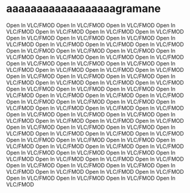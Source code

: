 aaaaaaaaaaaaaaaaaagramane
=================================

Open In VLC/FMOD
Open In VLC/FMOD
Open In VLC/FMOD
Open In VLC/FMOD
Open In VLC/FMOD
Open In VLC/FMOD
Open In VLC/FMOD
Open In VLC/FMOD
Open In VLC/FMOD
Open In VLC/FMOD
Open In VLC/FMOD
Open In VLC/FMOD
Open In VLC/FMOD
Open In VLC/FMOD
Open In VLC/FMOD
Open In VLC/FMOD
Open In VLC/FMOD
Open In VLC/FMOD
Open In VLC/FMOD
Open In VLC/FMOD
Open In VLC/FMOD
Open In VLC/FMOD
Open In VLC/FMOD
Open In VLC/FMOD
Open In VLC/FMOD
Open In VLC/FMOD
Open In VLC/FMOD
Open In VLC/FMOD
Open In VLC/FMOD
Open In VLC/FMOD
Open In VLC/FMOD
Open In VLC/FMOD
Open In VLC/FMOD
Open In VLC/FMOD
Open In VLC/FMOD
Open In VLC/FMOD
Open In VLC/FMOD
Open In VLC/FMOD
Open In VLC/FMOD
Open In VLC/FMOD
Open In VLC/FMOD
Open In VLC/FMOD
Open In VLC/FMOD
Open In VLC/FMOD
Open In VLC/FMOD
Open In VLC/FMOD
Open In VLC/FMOD
Open In VLC/FMOD
Open In VLC/FMOD
Open In VLC/FMOD
Open In VLC/FMOD
Open In VLC/FMOD
Open In VLC/FMOD
Open In VLC/FMOD
Open In VLC/FMOD
Open In VLC/FMOD
Open In VLC/FMOD
Open In VLC/FMOD
Open In VLC/FMOD
Open In VLC/FMOD
Open In VLC/FMOD
Open In VLC/FMOD
Open In VLC/FMOD
Open In VLC/FMOD
Open In VLC/FMOD
Open In VLC/FMOD
Open In VLC/FMOD
Open In VLC/FMOD
Open In VLC/FMOD
Open In VLC/FMOD
Open In VLC/FMOD
Open In VLC/FMOD
Open In VLC/FMOD
Open In VLC/FMOD
Open In VLC/FMOD
Open In VLC/FMOD
Open In VLC/FMOD
Open In VLC/FMOD
Open In VLC/FMOD
Open In VLC/FMOD
Open In VLC/FMOD
Open In VLC/FMOD
Open In VLC/FMOD
Open In VLC/FMOD
Open In VLC/FMOD
Open In VLC/FMOD
Open In VLC/FMOD
Open In VLC/FMOD
